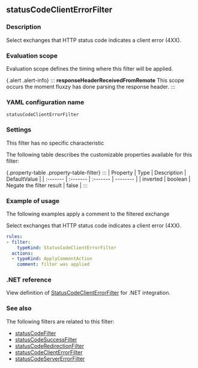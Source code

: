 ## statusCodeClientErrorFilter

### Description

Select exchanges that HTTP status code indicates a client error (4XX).

### Evaluation scope

Evaluation scope defines the timing where this filter will be applied. 

{.alert .alert-info}
:::
**responseHeaderReceivedFromRemote** This scope occurs the moment fluxzy has done parsing the response header.
:::

### YAML configuration name

    statusCodeClientErrorFilter

### Settings

This filter has no specific characteristic

The following table describes the customizable properties available for this filter: 

{.property-table .property-table-filter}
:::
| Property | Type | Description | DefaultValue |
| :------- | :------- | :------- | -------- |
| inverted | boolean | Negate the filter result | false |
:::

### Example of usage

The following examples apply a comment to the filtered exchange

Select exchanges that HTTP status code indicates a client error (4XX).

```yaml
rules:
- filter:
    typeKind: StatusCodeClientErrorFilter
  actions:
  - typeKind: ApplyCommentAction
    comment: filter was applied
```


### .NET reference

View definition of [StatusCodeClientErrorFilter](https://docs.fluxzy.io/api/Fluxzy.Rules.Filters.ResponseFilters.StatusCodeClientErrorFilter.html) for .NET integration.

### See also

The following filters are related to this filter: 

 - [statusCodeFilter](statusCodeFilter)
 - [statusCodeSuccessFilter](statusCodeSuccessFilter)
 - [statusCodeRedirectionFilter](statusCodeRedirectionFilter)
 - [statusCodeClientErrorFilter](statusCodeClientErrorFilter)
 - [statusCodeServerErrorFilter](statusCodeServerErrorFilter)

